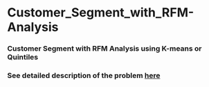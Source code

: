# Customer_Segment_with_RFM-Analysis
### Customer Segment with RFM Analysis using K-means or Quintiles
### See detailed description of the problem [here]([https://www.notion.so/buisikhoa/Customer-Sales-Analysis-84e1a1710cdb423d9fd48dcd8bfb072d#c3da32beb2c44eae8846e21c979e7f9e](https://www.notion.so/buisikhoa/Customer-Segmentation-with-RFM-using-Cluster-Analysis-f5cabc1e11d84ab7abb28a45d84f5aa7))
